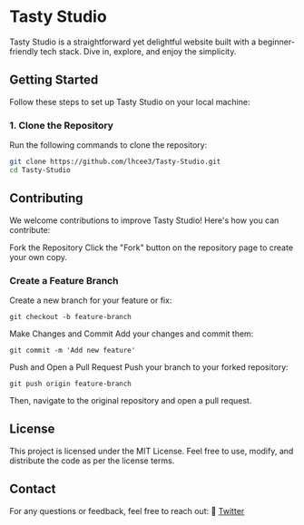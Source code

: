 # **Tasty Studio**

Tasty Studio is a straightforward yet delightful website built with a beginner-friendly tech stack. Dive in, explore, and enjoy the simplicity.


## **Getting Started**

Follow these steps to set up Tasty Studio on your local machine:

### **1. Clone the Repository**
Run the following commands to clone the repository:

```bash
git clone https://github.com/lhcee3/Tasty-Studio.git
cd Tasty-Studio
```

## Contributing
We welcome contributions to improve Tasty Studio! Here's how you can contribute:

Fork the Repository
Click the "Fork" button on the repository page to create your own copy.

### Create a Feature Branch
Create a new branch for your feature or fix:

```
git checkout -b feature-branch
```
Make Changes and Commit
Add your changes and commit them:

```
git commit -m 'Add new feature'
```
Push and Open a Pull Request
Push your branch to your forked repository:

```
git push origin feature-branch
```
Then, navigate to the original repository and open a pull request.

## License
This project is licensed under the MIT License.
Feel free to use, modify, and distribute the code as per the license terms.

## Contact
For any questions or feedback, feel free to reach out:
📧 [Twitter](x.com/lhcee3)
